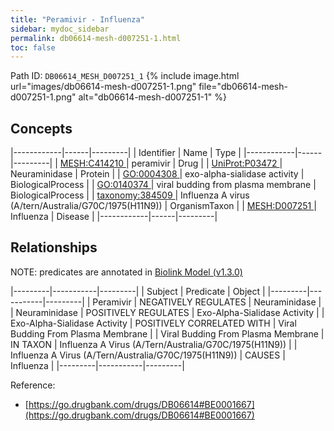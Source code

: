 ```yaml
---
title: "Peramivir - Influenza"
sidebar: mydoc_sidebar
permalink: db06614-mesh-d007251-1.html
toc: false 
---
```



Path ID: `DB06614_MESH_D007251_1`
{% include image.html url="images/db06614-mesh-d007251-1.png" file="db06614-mesh-d007251-1.png" alt="db06614-mesh-d007251-1" %}

## Concepts

|------------|------|---------|
| Identifier | Name | Type    |
|------------|------|---------|
| <a href="https://identifiers.org/MESH:C414210">MESH:C414210 </a> | peramivir | Drug |
| <a href="https://identifiers.org/UniProt:P03472">UniProt:P03472 </a> | Neuraminidase | Protein |
| <a href="https://identifiers.org/GO:0004308">GO:0004308 </a> | exo-alpha-sialidase activity | BiologicalProcess |
| <a href="https://identifiers.org/GO:0140374">GO:0140374 </a> | viral budding from plasma membrane | BiologicalProcess |
| <a href="https://identifiers.org/taxonomy:384509">taxonomy:384509 </a> | Influenza A virus (A/tern/Australia/G70C/1975(H11N9)) | OrganismTaxon |
| <a href="https://identifiers.org/MESH:D007251">MESH:D007251 </a> | Influenza | Disease |
|------------|------|---------|

## Relationships


NOTE: predicates are annotated in <a href="https://github.com/biolink/biolink-model/releases/tag/v1.3.0">Biolink Model (v1.3.0)</a>

|---------|-----------|---------|
| Subject | Predicate | Object  |
|---------|-----------|---------|
| Peramivir | NEGATIVELY REGULATES | Neuraminidase |
| Neuraminidase | POSITIVELY REGULATES | Exo-Alpha-Sialidase Activity |
| Exo-Alpha-Sialidase Activity | POSITIVELY CORRELATED WITH | Viral Budding From Plasma Membrane |
| Viral Budding From Plasma Membrane | IN TAXON | Influenza A Virus (A/Tern/Australia/G70C/1975(H11N9)) |
| Influenza A Virus (A/Tern/Australia/G70C/1975(H11N9)) | CAUSES | Influenza |
|---------|-----------|---------|

Reference: 
  - [https://go.drugbank.com/drugs/DB06614#BE0001667](https://go.drugbank.com/drugs/DB06614#BE0001667)
